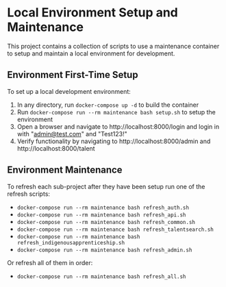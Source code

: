 # Local Environment Setup and Maintenance

This project contains a collection of scripts to use a maintenance container to setup and maintain a local environment for development.

## Environment First-Time Setup

To set up a local development environment:

 1. In any directory, run `docker-compose up -d` to build the container
 2. Run `docker-compose run --rm maintenance bash setup.sh` to setup the environment
 3. Open a browser and navigate to http://localhost:8000/login and login in with "admin@test.com" and "Test123!"
 4. Verify functionality by navigating to http://localhost:8000/admin and http://localhost:8000/talent

## Environment Maintenance

To refresh each sub-project after they have been setup run one of the refresh scripts:

 - `docker-compose run --rm maintenance bash refresh_auth.sh`
 - `docker-compose run --rm maintenance bash refresh_api.sh`
 - `docker-compose run --rm maintenance bash refresh_common.sh`
 - `docker-compose run --rm maintenance bash refresh_talentsearch.sh`
 - `docker-compose run --rm maintenance bash refresh_indigenousapprenticeship.sh`
 - `docker-compose run --rm maintenance bash refresh_admin.sh`

Or refresh all of them in order:

 - `docker-compose run --rm maintenance bash refresh_all.sh`
